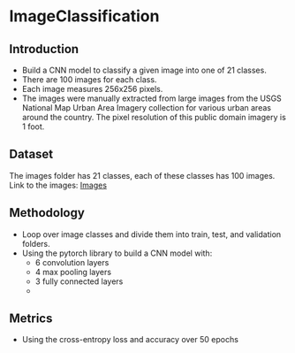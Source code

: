 # ImageClassification

## Introduction
- Build a CNN model to classify a given image into one of 21 classes. 
- There are 100 images for each class.
- Each image measures 256x256 pixels.
- The images were manually extracted from large images from the USGS National Map Urban Area Imagery collection for various urban areas around the country. The pixel resolution of this public domain imagery is 1 foot.

## Dataset
The images folder has 21 classes, each of these classes has 100 images.
Link to the images: <a href = 'https://drive.google.com/drive/folders/1BtvgSEVqjWnD4uPes7Sg5XKBPXTaZ5iS?usp=sharing'> Images </a>

## Methodology
- Loop over image classes and divide them into train, test, and validation folders.
- Using the pytorch library to build a CNN model with:
  - 6 convolution layers
  - 4 max pooling layers
  - 3 fully connected layers
  - 
## Metrics
- Using the cross-entropy loss and accuracy over 50 epochs

